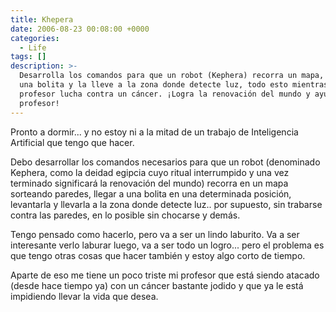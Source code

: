 ```yaml
---
title: Khepera
date: 2006-08-23 00:08:00 +0000
categories:
  - Life
tags: []
description: >-
  Desarrolla los comandos para que un robot (Kephera) recorra un mapa, levante
  una bolita y la lleve a la zona donde detecte luz, todo esto mientras tu
  profesor lucha contra un cáncer. ¡Logra la renovación del mundo y ayuda a tu
  profesor!
---
```



Pronto a dormir... y no estoy ni a la mitad de un trabajo de Inteligencia Artificial que tengo que hacer.

Debo desarrollar los comandos necesarios para que un robot (denominado Kephera, como la deidad egipcia cuyo ritual interrumpido y una vez terminado significará la renovación del mundo) recorra en un mapa sorteando paredes, llegar a una bolita en una determinada posición, levantarla y llevarla a la zona donde detecte luz.. por supuesto, sin trabarse contra las paredes, en lo posible sin chocarse y demás.

Tengo pensado como hacerlo, pero va a ser un lindo laburito. Va a ser interesante verlo laburar luego, va a ser todo un logro... pero el problema es que tengo otras cosas que hacer también y estoy algo corto de tiempo.

Aparte de eso me tiene un poco triste mi profesor que está siendo atacado (desde hace tiempo ya) con un cáncer bastante jodido y que ya le está impidiendo llevar la vida que desea.